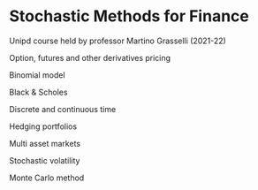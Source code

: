 # Stochastic Methods for Finance

Unipd course held by professor Martino Grasselli (2021-22)

Option, futures and other derivatives pricing

Binomial model

Black & Scholes

Discrete and continuous time

Hedging portfolios

Multi asset markets

Stochastic volatility

Monte Carlo method
